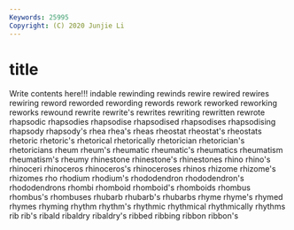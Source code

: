 ```yaml
---
Keywords: 25995
Copyright: (C) 2020 Junjie Li
---
```


# title

Write contents here!!!
indable 
rewinding 
rewinds
rewire 
rewired 
rewires 
rewiring 
reword 
reworded 
rewording 
rewords 
rework 
reworked
reworking 
reworks 
rewound 
rewrite 
rewrite's 
rewrites 
rewriting 
rewritten 
rewrote 
rhapsodic
rhapsodies 
rhapsodise 
rhapsodised 
rhapsodises 
rhapsodising 
rhapsody 
rhapsody's 
rhea 
rhea's 
rheas
rheostat 
rheostat's 
rheostats 
rhetoric 
rhetoric's 
rhetorical 
rhetorically 
rhetorician 
rhetorician's 
rhetoricians
rheum 
rheum's 
rheumatic 
rheumatic's 
rheumatics 
rheumatism 
rheumatism's 
rheumy 
rhinestone 
rhinestone's
rhinestones 
rhino 
rhino's 
rhinoceri 
rhinoceros 
rhinoceros's 
rhinoceroses 
rhinos 
rhizome 
rhizome's
rhizomes 
rho 
rhodium 
rhodium's 
rhododendron 
rhododendron's 
rhododendrons 
rhombi 
rhomboid 
rhomboid's
rhomboids 
rhombus 
rhombus's 
rhombuses 
rhubarb 
rhubarb's 
rhubarbs 
rhyme 
rhyme's 
rhymed
rhymes 
rhyming 
rhythm 
rhythm's 
rhythmic 
rhythmical 
rhythmically 
rhythms 
rib 
rib's
ribald 
ribaldry 
ribaldry's 
ribbed 
ribbing 
ribbon 
ribbon's 
